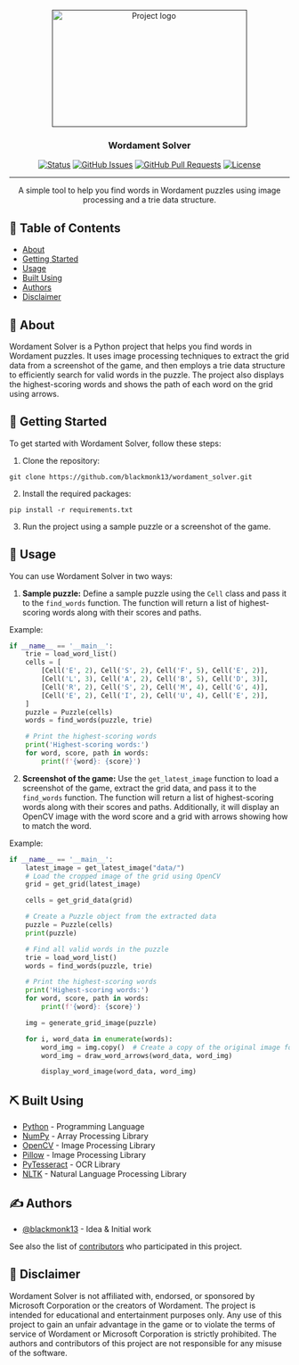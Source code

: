 <p align="center">
  <a href="" rel="noopener">
 <img width=350px height=210px src="https://cdn.zone.msn.com/images/v9/en-us/game/mswm/350x210_mswm.png" alt="Project logo"></a>
</p>

<h3 align="center">Wordament Solver</h3>

<div align="center">

[![Status](https://img.shields.io/badge/status-active-success.svg)]()
[![GitHub Issues](https://img.shields.io/github/issues/blackmonk13/wordament_solver.svg)](https://github.com/blackmonk13/wordament_solver/issues)
[![GitHub Pull Requests](https://img.shields.io/github/issues-pr/blackmonk13/wordament_solver.svg)](https://github.com/blackmonk13/wordament_solver/pulls)
[![License](https://img.shields.io/badge/license-MIT-blue.svg)](/LICENSE)

</div>

---

<p align="center"> A simple tool to help you find words in Wordament puzzles using image processing and a trie data structure.
    <br>
</p>

## 📝 Table of Contents

- [About](#about)
- [Getting Started](#getting_started)
- [Usage](#usage)
- [Built Using](#built_using)
- [Authors](#authors)
- [Disclaimer](#disclaimer)

## 🧐 About <a name = "about"></a>

Wordament Solver is a Python project that helps you find words in Wordament puzzles. It uses image processing techniques to extract the grid data from a screenshot of the game, and then employs a trie data structure to efficiently search for valid words in the puzzle. The project also displays the highest-scoring words and shows the path of each word on the grid using arrows.

## 🏁 Getting Started <a name = "getting_started"></a>

To get started with Wordament Solver, follow these steps:

1. Clone the repository:
```
git clone https://github.com/blackmonk13/wordament_solver.git
```
2. Install the required packages:
```
pip install -r requirements.txt
```
3. Run the project using a sample puzzle or a screenshot of the game.

## 🎈 Usage <a name="usage"></a>

You can use Wordament Solver in two ways:

1. **Sample puzzle:** Define a sample puzzle using the `Cell` class and pass it to the `find_words` function. The function will return a list of highest-scoring words along with their scores and paths.

Example:
```python
if __name__ == '__main__':
    trie = load_word_list()
    cells = [
        [Cell('E', 2), Cell('S', 2), Cell('F', 5), Cell('E', 2)],
        [Cell('L', 3), Cell('A', 2), Cell('B', 5), Cell('D', 3)],
        [Cell('R', 2), Cell('S', 2), Cell('M', 4), Cell('G', 4)],
        [Cell('E', 2), Cell('I', 2), Cell('U', 4), Cell('E', 2)],
    ]
    puzzle = Puzzle(cells)
    words = find_words(puzzle, trie)

    # Print the highest-scoring words
    print('Highest-scoring words:')
    for word, score, path in words:
        print(f'{word}: {score}')
```

2. **Screenshot of the game:** Use the `get_latest_image` function to load a screenshot of the game, extract the grid data, and pass it to the `find_words` function. The function will return a list of highest-scoring words along with their scores and paths. Additionally, it will display an OpenCV image with the word score and a grid with arrows showing how to match the word.

Example:
```python
if __name__ == '__main__':
    latest_image = get_latest_image("data/")
    # Load the cropped image of the grid using OpenCV
    grid = get_grid(latest_image)

    cells = get_grid_data(grid)

    # Create a Puzzle object from the extracted data
    puzzle = Puzzle(cells)
    print(puzzle)

    # Find all valid words in the puzzle
    trie = load_word_list()
    words = find_words(puzzle, trie)

    # Print the highest-scoring words
    print('Highest-scoring words:')
    for word, score, path in words:
        print(f'{word}: {score}')

    img = generate_grid_image(puzzle)

    for i, word_data in enumerate(words):
        word_img = img.copy()  # Create a copy of the original image for each word
        word_img = draw_word_arrows(word_data, word_img)

        display_word_image(word_data, word_img)
```

## ⛏️ Built Using <a name = "built_using"></a>

- [Python](https://www.python.org/) - Programming Language
- [NumPy](https://numpy.org/) - Array Processing Library
- [OpenCV](https://opencv.org/) - Image Processing Library
- [Pillow](https://pillow.readthedocs.io/en/stable/) - Image Processing Library
- [PyTesseract](https://github.com/madmaze/pytesseract) - OCR Library
- [NLTK](https://www.nltk.org/) - Natural Language Processing Library

## ✍️ Authors <a name = "authors"></a>

- [@blackmonk13](https://github.com/blackmonk13) - Idea & Initial work

See also the list of [contributors](https://github.com/blackmonk13/wordament_solver/contributors) who participated in this project.


## 📝 Disclaimer <a name = "disclaimer"></a>

Wordament Solver is not affiliated with, endorsed, or sponsored by Microsoft Corporation or the creators of Wordament. The project is intended for educational and entertainment purposes only. Any use of this project to gain an unfair advantage in the game or to violate the terms of service of Wordament or Microsoft Corporation is strictly prohibited. The authors and contributors of this project are not responsible for any misuse of the software.
